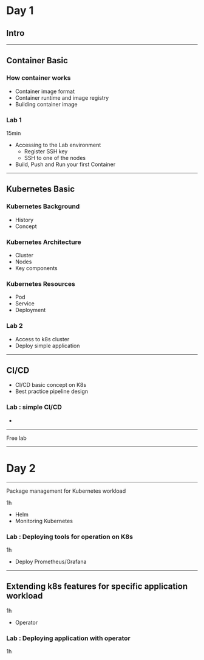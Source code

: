 # Day 1

## Intro

---

## Container Basic 

### How container works

- Container image format
- Container runtime and image registry
- Building container image

### Lab 1

15min

- Accessing to the Lab environment
  - Register SSH key
  - SSH to one of the nodes
- Build, Push and Run your first Container

---

## Kubernetes Basic

### Kubernetes Background

- History
- Concept

### Kubernetes Architecture


- Cluster
- Nodes
- Key components

### Kubernetes Resources

- Pod
- Service
- Deployment

### Lab 2


- Access to k8s cluster
- Deploy simple application

---

## CI/CD

- CI/CD basic concept on K8s
- Best practice pipeline design

### Lab : simple CI/CD


- 

---
Free lab

---

# Day 2

---
Package management for Kubernetes workload

1h

- Helm
- Monitoring Kubernetes


### Lab : Deploying tools for operation on K8s

1h

- Deploy Prometheus/Grafana

---

## Extending k8s features for specific application workload

1h

- Operator


### Lab : Deploying application with operator

1h